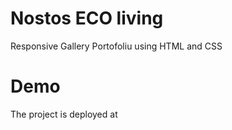 # Nostos ECO living
Responsive Gallery Portofoliu using HTML and CSS

# Demo
The project is deployed at <a href="nostossustanability.netlify.app"></a>
